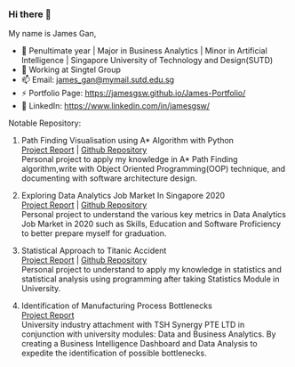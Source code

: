 ### Hi there 👋

My name is James Gan,

- 📖   Penultimate year | Major in Business Analytics | Minor in Artificial Intelligence | Singapore University of Technology and Design(SUTD)
- 🔭   Working at Singtel Group
- 📫   Email: james_gan@mymail.sutd.edu.sg
- ⚡   Portfolio Page: https://jamesgsw.github.io/James-Portfolio/
- 🔗   LinkedIn: https://www.linkedin.com/in/jamesgsw/


Notable Repository:
1. Path Finding Visualisation using A* Algorithm with Python<br/>
[Project Report](https://jamesgsw.github.io/James-Portfolio/projects/path-finding-astar-algorithm/) | [Github Repository](https://github.com/jamesgsw/Path-Finding-Algorithm-with-Visulisation) <br/>
Personal project to apply my knowledge in A* Path Finding algorithm,write with Object Oriented Programming(OOP) technique, and documenting with software architecture design.
 
2. Exploring Data Analytics Job Market In Singapore 2020 <br/>
[Project Report](https://jamesgsw.github.io/James-Portfolio/projects/job-market/) | [Github Repository](https://github.com/jamesgsw/Exploring-Data-and-Analytics-Job-Market-Outlook-in-Singapore-2020) <br/>
Personal project  to understand the various key metrics in  Data Analytics Job Market in 2020 such as Skills, Education and Software Proficiency to better prepare myself for graduation.

3. Statistical Approach to Titanic Accident <br/>
[Project Report](https://jamesgsw.github.io/James-Portfolio/projects/titanic-accident/) | [Github Repository](https://github.com/jamesgsw/A-Statistical-Approach-to-the-Titanic-Accident) <br/>
Personal project to understand to apply my knowledge in statistics and statistical analysis using programming after taking Statistics Module in University.

4. Identification of Manufacturing Process Bottlenecks <br/>
[Project Report](https://jamesgsw.github.io/James-Portfolio/projects/tsh-manufacturing-bottleneck/) <br/>
University industry attachment with TSH Synergy PTE LTD in conjunction with university modules: Data and Business Analytics. By creating a Business Intelligence Dashboard and Data Analysis to expedite the identification of possible bottlenecks.

<!--
- 🌱 I’m currently learning ...
- 👯 I’m looking to collaborate on ...
- 🤔 I’m looking for help with ...
- 💬 Ask me about ...
- 🌐   About me: 
-->
